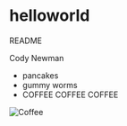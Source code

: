 # helloworld
README

Cody Newman
- pancakes
- gummy worms
- COFFEE COFFEE COFFEE

![](http://www.todayifoundout.com/wp-content/uploads/2015/07/coffee2.png "Coffee")
